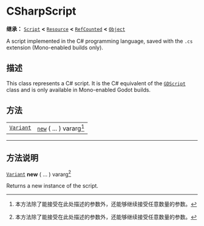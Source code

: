 <!-- ⚠ 请勿编辑本文件 ⚠ -->
<!-- 本文档使用脚本从 WeDot 引擎源码仓库生成。 -->
<!-- 生成脚本：https://github.com/WeDot-Engine/WeDot/tree/4.3/doc/tools/make_md.py； -->
<!-- 原文件：https://github.com/WeDot-Engine/WeDot/tree/4.3/modules/mono/doc_classes/CSharpScript.xml。 -->

<div id="_class_csharpscript"></div>

# CSharpScript

**继承：** [`Script`](class_script.md) **<** [`Resource`](class_resource.md) **<** [`RefCounted`](class_refcounted.md) **<** [`Object`](class_object.md)

A script implemented in the C# programming language, saved with the `.cs` extension (Mono-enabled builds only).

## 描述

This class represents a C# script. It is the C# equivalent of the [`GDScript`](class_gdscript.md) class and is only available in Mono-enabled Godot builds.

## 方法

|||
|:-:|:--|
| [`Variant`](class_variant.md) | [`new`](class_csharpscriptmd#class_csharpscript_method_new) ( ... ) vararg[^vararg] |

<!-- rst-class:: classref-section-separator -->

---

## 方法说明

<div id="_class_csharpscript_method_new"></div>

[`Variant`](class_variant.md) **new** ( ... ) vararg[^vararg]<div id="class_csharpscript_method_new"></div>

Returns a new instance of the script.

[^virtual]: 本方法通常需要用户覆盖才能生效。
[^const]: 本方法无副作用，不会修改该实例的任何成员变量。
[^vararg]: 本方法除了能接受在此处描述的参数外，还能够继续接受任意数量的参数。
[^constructor]: 本方法用于构造某个类型。
[^static]: 调用本方法无需实例，可直接使用类名进行调用。
[^operator]: 本方法描述的是使用本类型作为左操作数的有效运算符。
[^bitfield]: 这个值是由下列位标志构成位掩码的整数。
[^void]: 无返回值。
